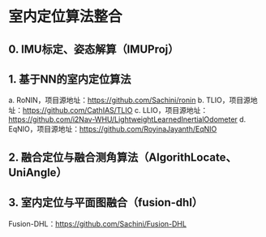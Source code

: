 # 室内定位算法整合

## 0. IMU标定、姿态解算（IMUProj）

## 1. 基于NN的室内定位算法

a. RoNIN，项目源地址：https://github.com/Sachini/ronin 
b. TLIO，项目源地址：https://github.com/CathIAS/TLIO 
c. LLIO，项目源地址：https://github.com/i2Nav-WHU/LightweightLearnedInertialOdometer 
d. EqNIO，项目源地址：https://github.com/RoyinaJayanth/EqNIO 

## 2. 融合定位与融合测角算法（AlgorithLocate、UniAngle）

## 3. 室内定位与平面图融合（fusion-dhl）

Fusion-DHL：https://github.com/Sachini/Fusion-DHL
